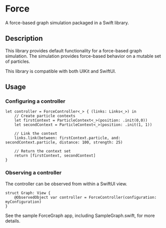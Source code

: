 # Force

A force-based graph simulation packaged in a Swift library.

## Description

This library provides default functionality for a force-based graph simulation. The simulation provides force-based behavior on a mutable set of particles. 

This library is compatible with both UIKit and SwiftUI. 

## Usage 

### Configuring a controller
```
let controller = ForceController<_> { (links: Links<_>) in 
    // Create particle contexts 
    let firstContext = ParticleContext<_>(position: .init(0,0))
    let secondContext = ParticleContext<_>(position: .init(1, 1))
    
    // Link the context
    links.link(between: firstContext.particle, and: secondContext.particle, distance: 100, strength: 25)
    
    // Return the context set 
    return [firstContext, secondContext]
}
```
### Observing a controller
The controller can be observed from within a SwiftUI view. 
```
struct Graph: View { 
    @ObservedObject var controller = ForceController(configuration: myConfiguration)
}
```
See the sample ForceGraph app, including SampleGraph.swift, for more details.
